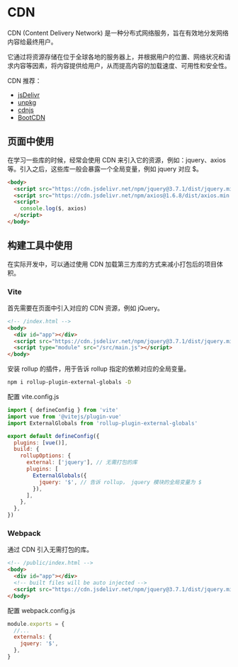 # CDN

CDN (Content Delivery Network) 是一种分布式网络服务，旨在有效地分发网络内容给最终用户。

它通过将资源存储在位于全球各地的服务器上，并根据用户的位置、网络状况和请求内容等因素，将内容提供给用户，从而提高内容的加载速度、可用性和安全性。

CDN 推荐：

- [jsDelivr](https://www.jsdelivr.com/)
- [unpkg](https://www.unpkg.com/)
- [cdnjs](https://cdnjs.com/)
- [BootCDN](https://www.bootcdn.cn)

## 页面中使用

在学习一些库的时候，经常会使用 CDN 来引入它的资源，例如：jquery、axios 等。引入之后，这些库一般会暴露一个全局变量，例如 jquery 对应 $。

```html
<body>
  <script src="https://cdn.jsdelivr.net/npm/jquery@3.7.1/dist/jquery.min.js"></script>
  <script src="https://cdn.jsdelivr.net/npm/axios@1.6.8/dist/axios.min.js"></script>
  <script>
    console.log($, axios)
  </script>
</body>
```

## 构建工具中使用

在实际开发中，可以通过使用 CDN 加载第三方库的方式来减小打包后的项目体积。

### Vite

首先需要在页面中引入对应的 CDN 资源，例如 jQuery。

```html {4}
<!-- /index.html -->
<body>
  <div id="app"></div>
  <script src="https://cdn.jsdelivr.net/npm/jquery@3.7.1/dist/jquery.min.js"></script>
  <script type="module" src="/src/main.js"></script>
</body>
```

安装 rollup 的插件，用于告诉 rollup 指定的依赖对应的全局变量。

```bash
npm i rollup-plugin-external-globals -D
```

配置 vite.config.js

```js {9,12}
import { defineConfig } from 'vite'
import vue from '@vitejs/plugin-vue'
import ExternalGlobals from 'rollup-plugin-external-globals'

export default defineConfig({
  plugins: [vue()],
  build: {
    rollupOptions: {
      external: ['jquery'], // 无需打包的库
      plugins: [
        ExternalGlobals({
          jquery: '$', // 告诉 rollup， jquery 模块的全局变量为 $
        }),
      ],
    },
  },
})
```

### Webpack

通过 CDN 引入无需打包的库。

```html {5}
<!-- /public/index.html -->
<body>
  <div id="app"></div>
  <!-- built files will be auto injected -->
  <script src="https://cdn.jsdelivr.net/npm/jquery@3.7.1/dist/jquery.min.js"></script>
</body>
```

配置 webpack.config.js

```js {4}
module.exports = {
  //...
  externals: {
    jquery: '$',
  },
}
```
